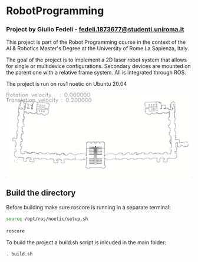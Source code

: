 # RobotProgramming
### Project by Giulio Fedeli - fedeli.1873677@studenti.uniroma.it 

This project is part of the Robot Programming course in the context of the  AI & Robotics Master's Degree at the University of Rome La Sapienza, Italy.<br>

The goal of the project is to implement a 2D laser robot system that allows for single or multidevice configurations. Secondary devices are mounted on the parent one with a relative frame system. All is integrated through ROS.<br>

The project is run on ros1 noetic on Ubuntu 20.04<br>

<p align="center">
	<img title="A short demonstration" src="extra/multi_demo.gif" align="center" width="600">
</p>

## Build the directory
Before building make sure roscore is running in a separate terminal:
```sh
source /opt/ros/noetic/setup.sh

roscore
```

To build the project a build.sh script is inlcuded in the main folder:
```sh
. build.sh
```